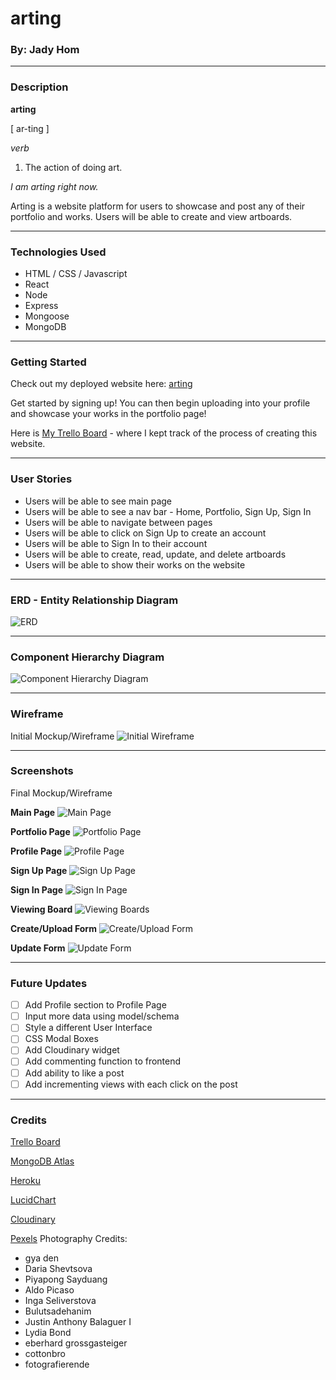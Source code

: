 # arting

### By: Jady Hom

***

### Description
**arting**

[ ar-ting ]

*verb*

1. The action of doing art.

*I am arting right now.*

Arting is a website platform for users to showcase and post any of their portfolio and works. Users will be able to create and view artboards. 

***

### Technologies Used
* HTML / CSS / Javascript
* React
* Node
* Express
* Mongoose
* MongoDB

***

### Getting Started

Check out my deployed website here: [arting](https://arting.herokuapp.com/)

Get started by signing up! You can then begin uploading into your profile and showcase your works in the portfolio page!

Here is [My Trello Board](https://trello.com/b/snLYqikj) - where I kept track of the process of creating this website.

***

### User Stories
* Users will be able to see main page
* Users will be able to see a nav bar - Home, Portfolio, Sign Up, Sign In
* Users will be able to navigate between pages
* Users will be able to click on Sign Up to create an account
* Users will be able to Sign In to their account
* Users will be able to create, read, update, and delete artboards
* Users will be able to show their works on the website

***

### ERD - Entity Relationship Diagram
![ERD](assets/arting_ERD.png)

***

### Component Hierarchy Diagram
![Component Hierarchy Diagram](assets/arting_Component_Hierarchy.png)

***

### Wireframe
Initial Mockup/Wireframe
![Initial Wireframe](assets/wireframe_arting.png)

***

### Screenshots
Final Mockup/Wireframe

**Main Page**
![Main Page](assets/screenshots/main-page.png)

**Portfolio Page**
![Portfolio Page](assets/screenshots/portfolio-page.png)

**Profile Page**
![Profile Page](assets/screenshots/profile-page.png)

**Sign Up Page**
![Sign Up Page](assets/screenshots/signup-page.png)

**Sign In Page**
![Sign In Page](assets/screenshots/signin-page.png)

**Viewing Board**
![Viewing Boards](assets/screenshots/viewboard.png)

**Create/Upload Form**
![Create/Upload Form](assets/screenshots/create.png)

**Update Form**
![Update Form](assets/screenshots/update.png)

***

### Future Updates

- [ ] Add Profile section to Profile Page
- [ ] Input more data using model/schema
- [ ] Style a different User Interface
- [ ] CSS Modal Boxes
- [ ] Add Cloudinary widget
- [ ] Add commenting function to frontend
- [ ] Add ability to like a post
- [ ] Add incrementing views with each click on the post

***

### Credits
[Trello Board](trello.com)

[MongoDB Atlas](https://www.mongodb.com/try)

[Heroku](https://www.heroku.com/)

[LucidChart](https://www.lucidchart.com/)

[Cloudinary](https://cloudinary.com/)

[Pexels](https://www.pexels.com/)
Photography Credits: 
* gya den
* Daria Shevtsova
* Piyapong Sayduang
* Aldo Picaso
* Inga Seliverstova
* Bulutsadehanim
* Justin Anthony Balaguer I
* Lydia Bond
* eberhard grossgasteiger
* cottonbro
* fotografierende
